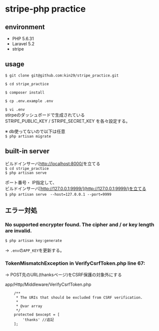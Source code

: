 # stripe-php practice

## environment
- PHP 5.6.31
- Laravel 5.2
- stripe


## usage

`$ git clone git@github.com:kin29/stripe_practice.git`

`$ cd stripe_practice`

`$ composer install`

`$ cp .env.example .env`

`$ vi .env`  
stirpeのダッシュボードで生成されている  
STRIPE_PUBLIC_KEY / STRIPE_SECRET_KEY を各々設定する。
  
※ db使ってないので以下は任意    
`$ php artisan migrate`

## built-in server 
ビルドインサーバ[http://localhost:8000/](http://localhost:8000/)を立てる  
`$ cd stripe_practice`  
`$ php artisan serve`  

ポート番号・ IP指定して、  
ビルドインサーバ[http://127.0.0.1:9999/](http://127.0.0.1:9999/)を立てる  
`$ php artisan serve　--host=127.0.0.1 --port=9999`

## エラー対処
### No supported encrypter found. The cipher and / or key length are invalid.   
`$ php artisan key:generate`

→ `.env`の`APP_KEY`を更新する。

### TokenMismatchException in VerifyCsrfToken.php line 67:  
→ POST先のURL(thanksページ)をCSRF保護の対象外にする  
  
app/Http/Middleware/VerifyCsrfToken.php
```
    /**
     * The URIs that should be excluded from CSRF verification.
     *
     * @var array
     */
    protected $except = [
        'thanks' //追記
    ];
```
